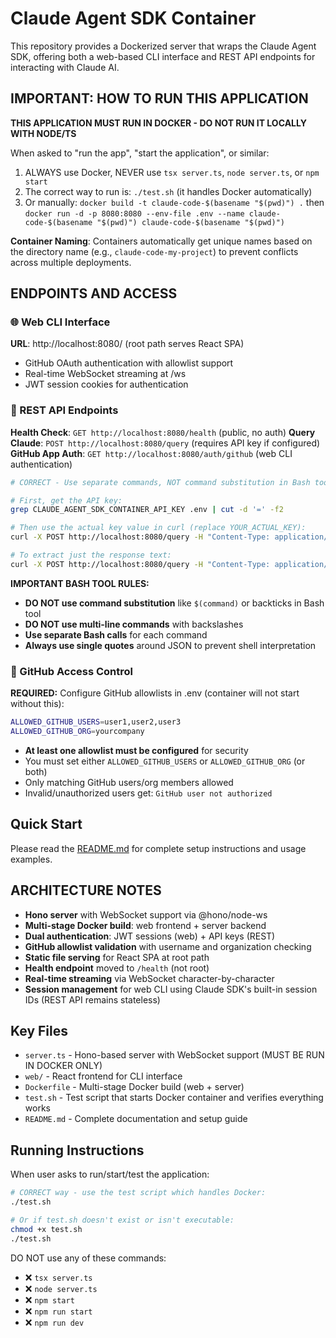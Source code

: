 # Claude Agent SDK Container

This repository provides a Dockerized server that wraps the Claude Agent SDK, offering both a web-based CLI interface and REST API endpoints for interacting with Claude AI.

## IMPORTANT: HOW TO RUN THIS APPLICATION

**THIS APPLICATION MUST RUN IN DOCKER - DO NOT RUN IT LOCALLY WITH NODE/TS**

When asked to "run the app", "start the application", or similar:
1. ALWAYS use Docker, NEVER use `tsx server.ts`, `node server.ts`, or `npm start`
2. The correct way to run is: `./test.sh` (it handles Docker automatically)
3. Or manually: `docker build -t claude-code-$(basename "$(pwd)") .` then `docker run -d -p 8080:8080 --env-file .env --name claude-code-$(basename "$(pwd)") claude-code-$(basename "$(pwd)")`

**Container Naming**: Containers automatically get unique names based on the directory name (e.g., `claude-code-my-project`) to prevent conflicts across multiple deployments.

## ENDPOINTS AND ACCESS

### 🌐 Web CLI Interface
**URL**: http://localhost:8080/ (root path serves React SPA)
- GitHub OAuth authentication with allowlist support
- Real-time WebSocket streaming at /ws
- JWT session cookies for authentication

### 🔧 REST API Endpoints
**Health Check**: `GET http://localhost:8080/health` (public, no auth)
**Query Claude**: `POST http://localhost:8080/query` (requires API key if configured)
**GitHub App Auth**: `GET http://localhost:8080/auth/github` (web CLI authentication)

```bash
# CORRECT - Use separate commands, NOT command substitution in Bash tool:

# First, get the API key:
grep CLAUDE_AGENT_SDK_CONTAINER_API_KEY .env | cut -d '=' -f2

# Then use the actual key value in curl (replace YOUR_ACTUAL_KEY):
curl -X POST http://localhost:8080/query -H "Content-Type: application/json" -H "X-API-Key: YOUR_ACTUAL_KEY" -d '{"prompt": "Your question here"}'

# To extract just the response text:
curl -X POST http://localhost:8080/query -H "Content-Type: application/json" -H "X-API-Key: YOUR_ACTUAL_KEY" -d '{"prompt": "Your question here"}' -s | jq -r '.response'
```

**IMPORTANT BASH TOOL RULES:**
- **DO NOT use command substitution** like `$(command)` or backticks in Bash tool
- **DO NOT use multi-line commands** with backslashes
- **Use separate Bash calls** for each command
- **Always use single quotes** around JSON to prevent shell interpretation

### 🔐 GitHub Access Control
**REQUIRED:** Configure GitHub allowlists in .env (container will not start without this):
```bash
ALLOWED_GITHUB_USERS=user1,user2,user3
ALLOWED_GITHUB_ORG=yourcompany
```
- **At least one allowlist must be configured** for security
- You must set either `ALLOWED_GITHUB_USERS` or `ALLOWED_GITHUB_ORG` (or both)
- Only matching GitHub users/org members allowed
- Invalid/unauthorized users get: `GitHub user not authorized`

## Quick Start

Please read the [README.md](./README.md) for complete setup instructions and usage examples.

## ARCHITECTURE NOTES

- **Hono server** with WebSocket support via @hono/node-ws
- **Multi-stage Docker build**: web frontend + server backend
- **Dual authentication**: JWT sessions (web) + API keys (REST)
- **GitHub allowlist validation** with username and organization checking
- **Static file serving** for React SPA at root path
- **Health endpoint** moved to `/health` (not root)
- **Real-time streaming** via WebSocket character-by-character
- **Session management** for web CLI using Claude SDK's built-in session IDs (REST API remains stateless)

## Key Files

- `server.ts` - Hono-based server with WebSocket support (MUST BE RUN IN DOCKER ONLY)
- `web/` - React frontend for CLI interface
- `Dockerfile` - Multi-stage Docker build (web + server)
- `test.sh` - Test script that starts Docker container and verifies everything works
- `README.md` - Complete documentation and setup guide

## Running Instructions

When user asks to run/start/test the application:
```bash
# CORRECT way - use the test script which handles Docker:
./test.sh

# Or if test.sh doesn't exist or isn't executable:
chmod +x test.sh
./test.sh
```

DO NOT use any of these commands:
- ❌ `tsx server.ts`
- ❌ `node server.ts`
- ❌ `npm start`
- ❌ `npm run start`
- ❌ `npm run dev`